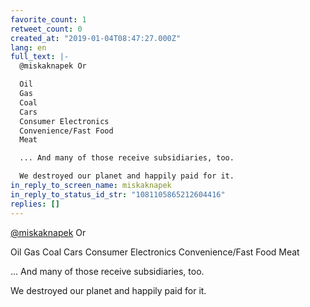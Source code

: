 ```yaml
---
favorite_count: 1
retweet_count: 0
created_at: "2019-01-04T08:47:27.000Z"
lang: en
full_text: |-
  @miskaknapek Or 

  Oil
  Gas
  Coal
  Cars
  Consumer Electronics
  Convenience/Fast Food
  Meat

  ... And many of those receive subsidiaries, too.

  We destroyed our planet and happily paid for it.
in_reply_to_screen_name: miskaknapek
in_reply_to_status_id_str: "1081105865212604416"
replies: []
---
```


[@miskaknapek](https://twitter.com/miskaknapek) Or

Oil Gas Coal Cars Consumer Electronics Convenience/Fast Food Meat

... And many of those receive subsidiaries, too.

We destroyed our planet and happily paid for it.
